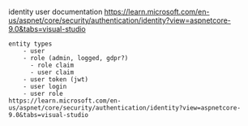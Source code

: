 ﻿identity user documentation
https://learn.microsoft.com/en-us/aspnet/core/security/authentication/identity?view=aspnetcore-9.0&tabs=visual-studio
	
	entity types
		- user
		- role (admin, logged, gdpr?)
		  - role claim
		  - user claim
		- user token (jwt)
		- user login
		- user role
	https://learn.microsoft.com/en-us/aspnet/core/security/authentication/identity?view=aspnetcore-9.0&tabs=visual-studio
